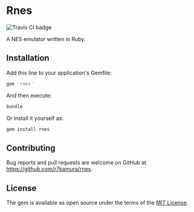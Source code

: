 # Rnes

![Travis CI badge](https://travis-ci.org/r7kamura/rnes.svg?branch=master)

A NES emulator written in Ruby.

## Installation

Add this line to your application's Gemfile:

```ruby
gem 'rnes'
```

And then execute:

```sh
bundle
```

Or install it yourself as:

```sh
gem install rnes
```

## Contributing

Bug reports and pull requests are welcome on GitHub at https://github.com/r7kamura/rnes.

## License

The gem is available as open source under the terms of the [MIT License](https://opensource.org/licenses/MIT).
